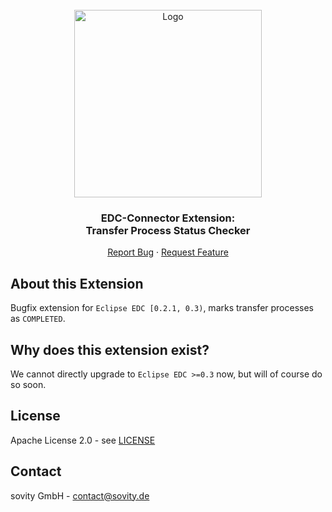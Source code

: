 <!-- PROJECT LOGO -->
<br />
<div align="center">
  <a href="https://github.com/sovity/edc-extensions">
    <img src="https://raw.githubusercontent.com/sovity/edc-ui/main/src/assets/images/sovity_logo.svg" alt="Logo" width="300">
  </a>

<h3 align="center">EDC-Connector Extension:<br />Transfer Process Status Checker</h3>

  <p align="center">
    <a href="https://github.com/sovity/edc-extensions/issues/new?template=bug_report.md">Report Bug</a>
    ·
    <a href="https://github.com/sovity/edc-extensions/issues/new?template=feature_request.md">Request Feature</a>
  </p>
</div>

## About this Extension

Bugfix extension for `Eclipse EDC [0.2.1, 0.3)`, marks transfer processes as `COMPLETED`.

## Why does this extension exist?

We cannot directly upgrade to `Eclipse EDC >=0.3` now, but will of course do so soon.

## License

Apache License 2.0 - see [LICENSE](../../LICENSE)

## Contact

sovity GmbH - contact@sovity.de
